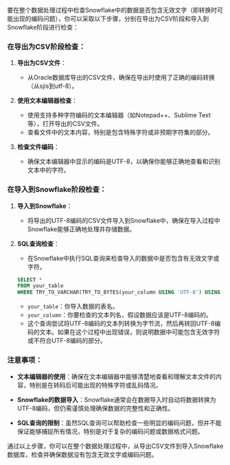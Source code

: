 要在整个数据处理过程中检查Snowflake中的数据是否包含无效文字（即转换时可能出现的编码问题），你可以采取以下步骤，分别在导出为CSV阶段和导入到Snowflake阶段进行检查：

### 在导出为CSV阶段检查：

1. **导出为CSV文件**：
   - 从Oracle数据库导出的CSV文件，确保在导出时使用了正确的编码转换（从sjis到utf-8）。

2. **使用文本编辑器检查**：
   - 使用支持多种字符编码的文本编辑器（如Notepad++、Sublime Text等），打开导出的CSV文件。
   - 查看文件中的文本内容，特别是包含特殊字符或非预期字符集的部分。

3. **检查文件编码**：
   - 确保文本编辑器中显示的编码是UTF-8，以确保你能够正确地查看和识别文本中的字符。

### 在导入到Snowflake阶段检查：

1. **导入到Snowflake**：
   - 将导出的UTF-8编码的CSV文件导入到Snowflake中，确保在导入过程中Snowflake能够正确地处理并存储数据。

2. **SQL查询检查**：
   - 在Snowflake中执行SQL查询来检查导入的数据中是否包含有无效文字或字符。

   ```sql
   SELECT *
   FROM your_table
   WHERE TRY_TO_VARCHAR(TRY_TO_BYTES(your_column USING 'UTF-8') USING 'UTF-8') IS NULL;
   ```

   - `your_table`：你导入数据的表名。
   - `your_column`：你要检查的文本列名，假设数据应该是UTF-8编码的。
   - 这个查询尝试将UTF-8编码的文本列转换为字节流，然后再转回UTF-8编码的文本。如果在这个过程中出现错误，则说明数据中可能包含无效字符或不符合UTF-8编码的部分。

### 注意事项：

- **文本编辑器的使用**：确保在文本编辑器中能够清楚地查看和理解文本文件的内容，特别是在转码后可能出现的特殊字符或乱码情况。
  
- **Snowflake的数据导入**：Snowflake通常会在数据导入时自动将数据转换为UTF-8编码，但仍需谨慎处理确保数据的完整性和正确性。
  
- **SQL查询的限制**：虽然SQL查询可以帮助检查一些明显的编码问题，但并不能保证能够捕捉所有情况，特别是对于复杂的编码问题或数据格式问题。

通过以上步骤，你可以在整个数据处理过程中，从导出CSV文件到导入Snowflake数据库，检查并确保数据没有包含无效文字或编码问题。
